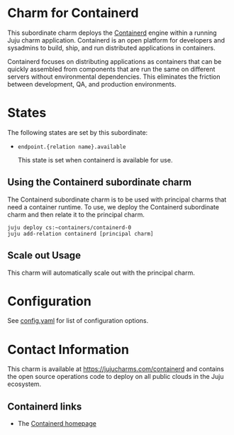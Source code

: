 # Charm for Containerd

This subordinate charm deploys the [Containerd](https://containerd.io/)
engine within a running Juju charm application. Containerd is an open platform
for developers and sysadmins to build, ship, and run distributed applications
in containers.

Containerd focuses on distributing applications as containers that can be quickly 
assembled from components that are run the same on different servers without 
environmental dependencies. This eliminates the friction between development, 
QA, and production environments.

# States

The following states are set by this subordinate:

* `endpoint.{relation name}.available`

  This state is set when containerd is available for use.


## Using the Containerd subordinate charm

The Containerd subordinate charm is to be used with principal
charms that need a container runtime.  To use, we deploy
the Containerd subordinate charm and then relate it to the 
principal charm.

```
juju deploy cs:~containers/containerd-0
juju add-relation containerd [principal charm]
```

## Scale out Usage

This charm will automatically scale out with the
principal charm.

# Configuration

See [config.yaml](config.yaml) for
list of configuration options.


# Contact Information

This charm is available at <https://jujucharms.com/containerd> and contains the 
open source operations code to deploy on all public clouds in the Juju 
ecosystem.

## Containerd links

  - The [Containerd homepage](https://containerd.io/)

